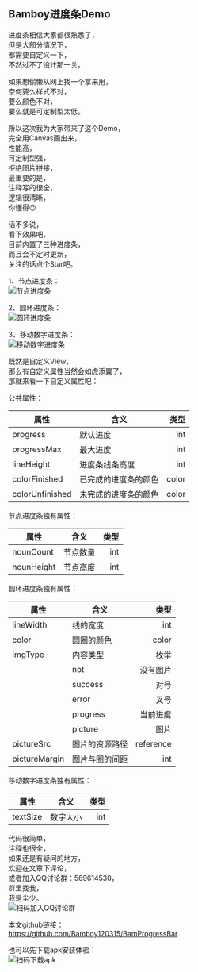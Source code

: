 ## Bamboy进度条Demo
  
进度条相信大家都很熟悉了，  
但是大部分情况下，  
都需要自定义一下，  
不然过不了设计那一关。  
  
如果想偷懒从网上找一个拿来用，  
奈何要么样式不对，  
要么颜色不对，  
要么就是可定制型太低。    
  
所以这次我为大家带来了这个Demo，  
完全用Canvas画出来，  
性能高，  
可定制型强，  
拒绝图片拼接，    
最重要的是，  
注释写的很全，  
逻辑很清晰，    
你懂得😏  
  
话不多说，  
看下效果吧，  
目前内置了三种进度条，  
而且会不定时更新，  
关注的话点个Star吧。

1、节点进度条：  
![节点进度条](https://img-blog.csdnimg.cn/20190328150154799.gif)
  
2、圆环进度条：  
![圆环进度条](https://img-blog.csdnimg.cn/20190328150145587.gif)
  
3、移动数字进度条：  
![移动数字进度条](https://img-blog.csdnimg.cn/20190328150137605.gif)
  
既然是自定义View，  
那么有自定义属性当然会如虎添翼了，  
那就来看一下自定义属性吧：  

公共属性：

| 属性           		| 含义					| 类型   |  
| ----------------- |-------------------| -----:|  
| progress    		| 默认进度				|   int |  
| progressMax  		| 最大进度       		|   int |  
| lineHeight   		| 进度条线条高度		|   int |  
| colorFinished  	| 已完成的进度条的颜色	| color |  
| colorUnfinished	| 未完成的进度条的颜色	| color |  
  
节点进度条独有属性：  

| 属性        | 含义		| 类型 |  
| ----------	|---------| ---:|  
| nounCount	| 节点数量 	| int |  
| nounHeight	| 节点高度	| int |  
  
圆环进度条独有属性：  

| 属性 				| 含义				| 类型 |  
| -------------	|--------------	| --------:|  
| lineWidth		| 线的宽度 			| int 	    |  
| color			| 圆圈的颜色		| color    |  
| imgType			| 内容类型 			| 枚举     |  
|					| not				| 没有图片  |  
|					| success			| 对号     |  
|					| error			| 叉号      |  
|					| progress		| 当前进度  |  
|					| picture			| 图片      |  
| pictureSrc		| 图片的资源路径	| reference|  
| pictureMargin	| 图片与圈的间距	| int      |  
  
移动数字进度条独有属性：  

| 属性        | 含义		| 类型 |  
| ----------	|---------| ---:|  
| textSize	| 数字大小 	| int |  
    
代码很简单，  
注释也很全，  
如果还是有疑问的地方，  
欢迎在文章下评论，  
或者加入QQ讨论群：569614530，  
群里找我，  
我是尘少。  
![扫码加入QQ讨论群](https://img-blog.csdnimg.cn/20190312095824708.jpg?x-oss-process=image/watermark,type_ZmFuZ3poZW5naGVpdGk,shadow_10,text_aHR0cHM6Ly9ibG9nLmNzZG4ubmV0L2JhbWJveV8=,size_16,color_FFFFFF,t_70)
  
本文github链接：  
https://github.com/Bamboy120315/BamProgressBar  
  
也可以先下载apk安装体验：  
![扫码下载apk](https://upload-images.jianshu.io/upload_images/6179866-063233038cb6ff90.jpg?imageMogr2/auto-orient/strip%7CimageView2/2/w/1240) 
